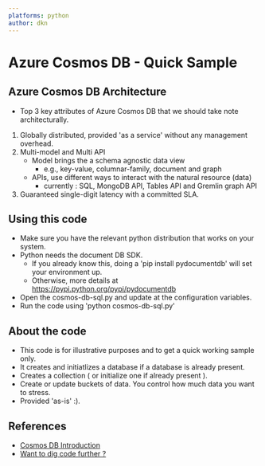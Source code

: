 ```yaml
---
platforms: python
author: dkn
---
```


# Azure Cosmos DB - Quick Sample

## Azure Cosmos DB Architecture

* Top 3 key attributes of Azure Cosmos DB that we should take note architecturally.
 1. Globally distributed, provided 'as a service' without any management overhead.
 2. Multi-model and Multi API
	- Model brings the a schema agnostic data view
		- e.g., key-value, columnar-family, document and graph
	- APIs, use different ways to interact with the natural resource (data)
		- currently : SQL, MongoDB API, Tables API and Gremlin graph API
 3. Guaranteed single-digit latency with a committed SLA.

## Using this code

* Make sure you have the relevant python distribution that works on your system. 
* Python needs the document DB SDK.
	- If you already know this, doing a 'pip install pydocumentdb' will set your environment up.
	- Otherwise, more details at https://pypi.python.org/pypi/pydocumentdb
* Open the cosmos-db-sql.py and update at the configuration variables.
* Run the code using 'python cosmos-db-sql.py'

## About the code

* This code is for illustrative purposes and to get a quick working sample only.
* It creates and initiatlizes a database if a database is already present.
* Creates a collection ( or initialize one if already present ).
* Create or update buckets of data. You control how much data you want to stress.
* Provided 'as-is' :).

## References

- [Cosmos DB Introduction](https://docs.microsoft.com/azure/cosmos-db/introduction)
- [Want to dig code further ?](https://github.com/Azure/azure-documentdb-python/tree/master/samples)
